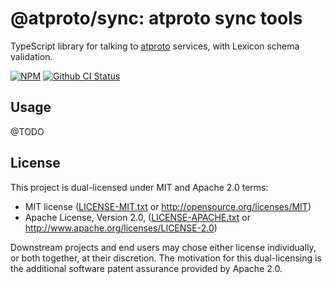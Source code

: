 # @atproto/sync: atproto sync tools

TypeScript library for talking to [atproto](https://atproto.com) services, with Lexicon schema validation.

[![NPM](https://img.shields.io/npm/v/@atproto/sync)](https://www.npmjs.com/package/@atproto/sync)
[![Github CI Status](https://github.com/bluesky-social/atproto/actions/workflows/repo.yaml/badge.svg)](https://github.com/bluesky-social/atproto/actions/workflows/repo.yaml)

## Usage

@TODO

## License

This project is dual-licensed under MIT and Apache 2.0 terms:

- MIT license ([LICENSE-MIT.txt](https://github.com/bluesky-social/atproto/blob/main/LICENSE-MIT.txt) or http://opensource.org/licenses/MIT)
- Apache License, Version 2.0, ([LICENSE-APACHE.txt](https://github.com/bluesky-social/atproto/blob/main/LICENSE-APACHE.txt) or http://www.apache.org/licenses/LICENSE-2.0)

Downstream projects and end users may chose either license individually, or both together, at their discretion. The motivation for this dual-licensing is the additional software patent assurance provided by Apache 2.0.
